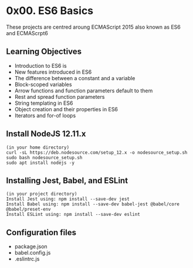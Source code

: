# 0x00. ES6 Basics

These projects are centred aroung ECMAScript 2015 also known as ES6 and ECMAScrpt6

## Learning Objectives
* Introduction to ES6 is
* New features introduced in ES6
* The difference between a constant and a variable
* Block-scoped variables
* Arrow functions and function parameters default to them
* Rest and spread function parameters
* String templating in ES6
* Object creation and their properties in ES6
* Iterators and for-of loops

## Install NodeJS 12.11.x
```
(in your home directory)
curl -sL https://deb.nodesource.com/setup_12.x -o nodesource_setup.sh
sudo bash nodesource_setup.sh
sudo apt install nodejs -y
```
## Installing Jest, Babel, and ESLint
```
(in your project directory)
Install Jest using: npm install --save-dev jest
Install Babel using: npm install --save-dev babel-jest @babel/core @babel/preset-env
Install ESLint using: npm install --save-dev eslint
```

## Configuration files

* package.json
* babel.config.js
* .eslintrc.js
